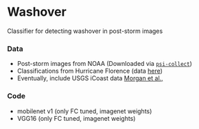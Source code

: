 # Washover
Classifier for detecting washover in post-storm images

### Data
- Post-storm images from NOAA (Downloaded via [`psi-collect`](https://github.com/UNCG-DAISY/psi-collect))
- Classifications from Hurricane Florence (data [here](https://doi.org/10.6084/m9.figshare.11604192.v1))
- Eventually, include USGS iCoast data [Morgan et al.,](https://doi.org/10.5066/P93A9MPE)

### Code
- mobilenet v1 (only FC tuned, imagenet weights)
- VGG16 (only FC tuned, imagenet weights)
